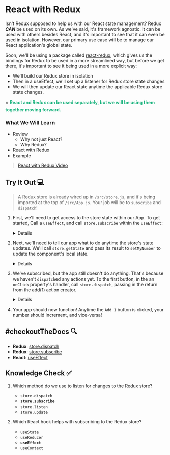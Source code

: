 # React with Redux

Isn't Redux supposed to help us with our React state management? Redux ***CAN*** be used on its own. As we've said, it's framework agnostic. It can be used with others besides React, and it's important to see that it can even be used in isolation. However, our primary use case will be to manage our React application's global state. 

Soon, we'll be using a package called [react-redux](https://www.npmjs.com/package/react-redux), which gives us the bindings for Redux to be used in a more streamlined way, but before we get there, it's important to see it being used in a more explicit way:
- We'll build our Redux store in isolation
- Then in a useEffect, we'll set up a listener for Redux store state changes
- We will then update our React state anytime the applicable Redux store state changes.

⭐ <span style = "color: #21B581">**React and Redux can be used separately, but we will be using them together moving forward.**</span>

### What We Will Learn
- Review
    - Why not just React? 
    - Why Redux? 
- React with Redux 
- Example

>[React with Redux Video](https://www.loom.com/share/f8da8a1c4f4e43759cf04b1614a63629)

## Try It Out 💻

> A Redux store is already wired up in `/src/store.js`, and it's being imported at the top of `/src/App.js`. Your job will be to `subscribe` and `dispatch`!

1. First, we'll need to get access to the store state within our App. To get started, Call a `useEffect`, and call `store.subscribe` within the `useEffect`:
    <details>

    ```jsx
    useEffect(() => {
        store.subscribe(() => {
            // more soon!
        });
    });
    ```

    </details>

2. Next, we'll need to tell our app what to do anytime the store's state updates. We'll call `store.getState` and pass its result to `setMyNumber` to update the component's local state.
    <details>

    ```jsx
    const storeState = store.getState();
    setMyNumber(storeState.number);
    ```

    </details>

3. We've subscribed, but the app still doesn't do anything. That's because we haven't `dispatch`ed any actions yet. To the first button, in the an `onClick` property's handler, call `store.dispatch`, passing in the return from the add(1) action creator.
    <details>

    ```jsx
    <button onClick={() => {
        store.dispatch(add(1));
    }}>Add 1</button>
    ```

    Do the same with the second button, but on that button, use the subtract action creator.
    </details>
4. Your app should now function! Anytime the `Add 1` button is clicked, your number should increment, and vice-versa!

## #checkoutTheDocs 🔍
- **Redux**: [store.dispatch](https://redux.js.org/api/store#dispatchaction)
- **Redux**: [store.subscribe](https://redux.js.org/api/store#subscribelistener)
- **React**: [useEffect](https://reactjs.org/docs/hooks-effect.html)

## Knowledge Check ✅

1. Which method do we use to listen for changes to the Redux store?
    - `store.dispatch`
    - **`store.subscribe`**
    - `store.listen`
    - `store.update`

2. Which React hook helps with subscribing to the Redux store?
    - `useState`
    - `useReducer`
    - **`useEffect`**
    - `useContext`